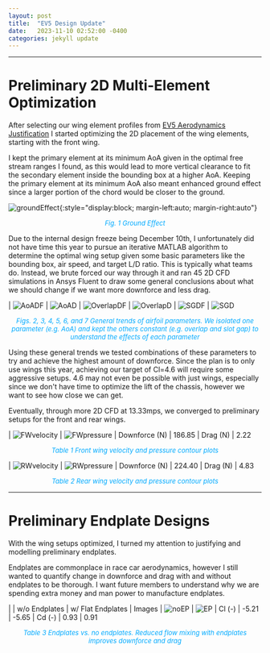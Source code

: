```yaml
---
layout: post
title:  "EV5 Design Update"
date:   2023-11-10 02:52:00 -0400
categories: jekyll update
---
```


---
# Preliminary 2D Multi-Element Optimization
After selecting our wing element profiles from [EV5 Aerodynamics Justification](https://pidduuu.github.io/jekyll/update/2023/10/23/EV5-Aerodynamics-Justification.html) I started optimizing the 2D placement of the wing elements, starting with the front wing.

I kept the primary element at its minimum AoA given in the optimal free stream ranges I found, as this would lead to more vertical clearance to fit the secondary element inside the bounding box at a higher AoA. Keeping the primary element at its minimum AoA also meant enhanced ground effect since a larger portion of the chord would be closer to the ground.

![groundEffect](/assets/images/groundEffect.jpg){:style="display:block; margin-left:auto; margin-right:auto"}
<p align = "center"><font size = "2" color="#00aaff"><i>Fig. 1 Ground Effect</i></font></p>

Due to the internal design freeze being December 10th, I unfortunately did not have time this year to pursue an iterative MATLAB algorithm to determine the optimal wing setup given some basic parameters like the bounding box, air speed, and target L/D ratio. This is typically what teams do. Instead, we brute forced our way through it and ran 45 2D CFD simulations in Ansys Fluent to draw some general conclusions about what we should change if we want more downforce and less drag.

| ![AoADF](/assets/images/AoADF.jpg) | ![AoAD](/assets/images/AoAD.jpg)
| ![OverlapDF](/assets/images/OverlapDF.jpg) | ![OverlapD](/assets/images/OverlapD.jpg)
| ![SGDF](/assets/images/SGDF.jpg) | ![SGD](/assets/images/SGD.jpg)

<p align = "center"><font size = "2" color="#00aaff"><i>Figs. 2, 3, 4, 5, 6, and 7 General trends of airfoil parameters. We isolated one parameter (e.g. AoA) and kept the others constant (e.g. overlap and slot gap) to understand the effects of each parameter</i></font></p>

Using these general trends we tested combinations of these parameters to try and achieve the highest amount of downforce. Since the plan is to only use wings this year, achieving our target of Cl=4.6 will require some aggressive setups. 4.6 may not even be possible with just wings, especially since we don't have time to optimize the lift of the chassis, however we want to see how close we can get.

Eventually, through more 2D CFD at 13.33mps, we converged to preliminary setups for the front and rear wings.

| ![FWvelocity](/assets/images/FWvelocity.jpg) | ![FWpressure](/assets/images/FWpressure.jpg)
| Downforce (N) | 186.85
| Drag (N) | 2.22

<p align = "center"><font size = "2" color="#00aaff"><i>Table 1 Front wing velocity and pressure contour plots</i></font></p>

| ![RWvelocity](/assets/images/RWvelocity.jpg) | ![RWpressure](/assets/images/RWpressure.jpg)
| Downforce (N) | 224.40
| Drag (N) | 4.83

<p align = "center"><font size = "2" color="#00aaff"><i>Table 2 Rear wing velocity and pressure contour plots</i></font></p>

---
# Preliminary Endplate Designs
With the wing setups optimized, I turned my attention to justifying and modelling preliminary endplates.

Endplates are commonplace in race car aerodynamics, however I still wanted to quantify change in downforce and drag with and without endplates to be thorough. I want future members to understand why we are spending extra money and man power to manufacture endplates.

|  | w/o Endplates | w/ Flat Endplates
| Images | ![noEP](/assets/images/noEP.jpg) | ![EP](/assets/images/EP.jpg)
| Cl (-) | -5.21 | -5.65
| Cd (-) | 0.93 | 0.91

<p align = "center"><font size = "2" color="#00aaff"><i>Table 3 Endplates vs. no endplates. Reduced flow mixing with endplates improves downforce and drag</i></font></p>